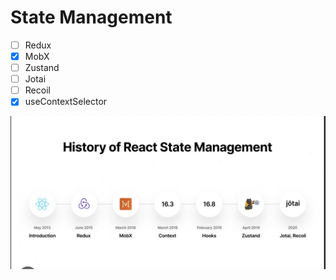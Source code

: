 # State Management

- [ ] Redux
- [x] MobX
- [ ] Zustand
- [ ] Jotai
- [ ] Recoil
- [x] useContextSelector

<img src="./src/assets/StateManagement.png"/>
